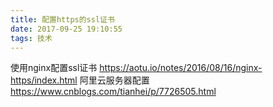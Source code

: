 ```yaml
---
title: 配置https的ssl证书
date: 2017-09-25 19:10:55
tags: 技术
---
```

使用nginx配置ssl证书
https://aotu.io/notes/2016/08/16/nginx-https/index.html
阿里云服务器配置
https://www.cnblogs.com/tianhei/p/7726505.html
